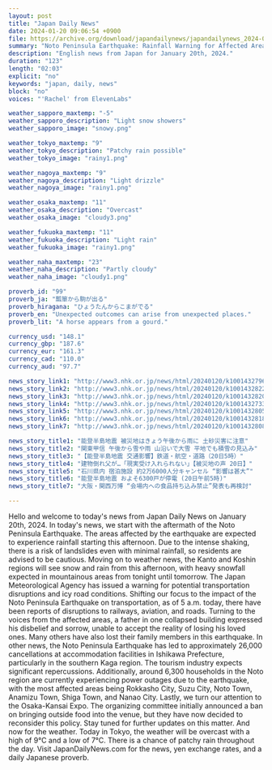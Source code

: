 ```yaml
---
layout: post
title: "Japan Daily News"
date: 2024-01-20 09:06:54 +0900
file: https://archive.org/download/japandailynews/japandailynews_2024-01-20.mp3
summary: "Noto Peninsula Earthquake: Rainfall Warning for Affected Areas, Kanto and Koshin Regions Expect Snow and Rain, & more…"
description: "English news from Japan for January 20th, 2024."
duration: "123"
length: "02:03"
explicit: "no"
keywords: "japan, daily, news"
block: "no"
voices: "'Rachel' from ElevenLabs"

weather_sapporo_maxtemp: "-5"
weather_sapporo_description: "Light snow showers"
weather_sapporo_image: "snowy.png"

weather_tokyo_maxtemp: "9"
weather_tokyo_description: "Patchy rain possible"
weather_tokyo_image: "rainy1.png"

weather_nagoya_maxtemp: "9"
weather_nagoya_description: "Light drizzle"
weather_nagoya_image: "rainy1.png"

weather_osaka_maxtemp: "11"
weather_osaka_description: "Overcast"
weather_osaka_image: "cloudy3.png"

weather_fukuoka_maxtemp: "11"
weather_fukuoka_description: "Light rain"
weather_fukuoka_image: "rainy1.png"

weather_naha_maxtemp: "23"
weather_naha_description: "Partly cloudy"
weather_naha_image: "cloudy1.png"

proverb_id: "99"
proverb_ja: "瓢箪から駒が出る"
proverb_hiragana: "ひょうたんからこまがでる"
proverb_en: "Unexpected outcomes can arise from unexpected places."
proverb_lit: "A horse appears from a gourd."

currency_usd: "148.1"
currency_gbp: "187.6"
currency_eur: "161.3"
currency_cad: "110.0"
currency_aud: "97.7"

news_story_link1: "http://www3.nhk.or.jp/news/html/20240120/k10014327961000.html"
news_story_link2: "http://www3.nhk.or.jp/news/html/20240120/k10014328221000.html"
news_story_link3: "http://www3.nhk.or.jp/news/html/20240120/k10014328201000.html"
news_story_link4: "http://www3.nhk.or.jp/news/html/20240120/k10014327331000.html"
news_story_link5: "http://www3.nhk.or.jp/news/html/20240120/k10014328051000.html"
news_story_link6: "http://www3.nhk.or.jp/news/html/20240120/k10014328181000.html"
news_story_link7: "http://www3.nhk.or.jp/news/html/20240120/k10014328081000.html"

news_story_title1: "能登半島地震 被災地はきょう午後から雨に 土砂災害に注意"
news_story_title2: "関東甲信 午後から雪や雨 山沿いで大雪 平地でも積雪の見込み"
news_story_title3: "【能登半島地震 交通影響】鉄道・航空・道路（20日5時）"
news_story_title4: "建物倒れ父が…「現実受け入れられない」【被災地の声 20日】"
news_story_title5: "石川県内 宿泊施設 約2万6000人分キャンセル “影響は甚大”"
news_story_title6: "能登半島地震 およそ6300戸が停電 (20日午前5時)"
news_story_title7: "大阪・関西万博 “会場内への食品持ち込み禁止”発表も再検討"

---
```


Hello and welcome to today's news from Japan Daily News on January 20th, 2024. In today's news, we start with the aftermath of the Noto Peninsula Earthquake. The areas affected by the earthquake are expected to experience rainfall starting this afternoon. Due to the intense shaking, there is a risk of landslides even with minimal rainfall, so residents are advised to be cautious. Moving on to weather news, the Kanto and Koshin regions will see snow and rain from this afternoon, with heavy snowfall expected in mountainous areas from tonight until tomorrow. The Japan Meteorological Agency has issued a warning for potential transportation disruptions and icy road conditions. Shifting our focus to the impact of the Noto Peninsula Earthquake on transportation, as of 5 a.m. today, there have been reports of disruptions to railways, aviation, and roads. Turning to the voices from the affected areas, a father in one collapsed building expressed his disbelief and sorrow, unable to accept the reality of losing his loved ones. Many others have also lost their family members in this earthquake. In other news, the Noto Peninsula Earthquake has led to approximately 26,000 cancellations at accommodation facilities in Ishikawa Prefecture, particularly in the southern Kaga region. The tourism industry expects significant repercussions. Additionally, around 6,300 households in the Noto region are currently experiencing power outages due to the earthquake, with the most affected areas being Rokkasho City, Suzu City, Noto Town, Anamizu Town, Shiga Town, and Nanao City. Lastly, we turn our attention to the Osaka-Kansai Expo. The organizing committee initially announced a ban on bringing outside food into the venue, but they have now decided to reconsider this policy. Stay tuned for further updates on this matter. And now for the weather. Today in Tokyo, the weather will be overcast with a high of 9°C and a low of 7°C. There is a chance of patchy rain throughout the day.  Visit JapanDailyNews.com for the news, yen exchange rates, and a daily Japanese proverb.
